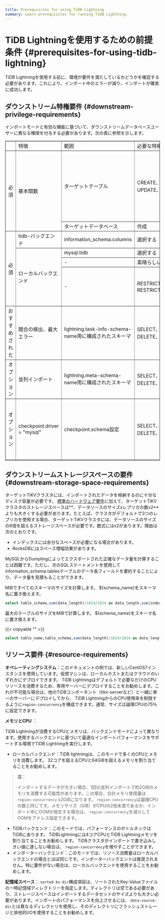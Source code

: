 ```yaml
---
title: Prerequisites for using TiDB Lightning
summary: Learn prerequisites for running TiDB Lightning.
---
```


# TiDB Lightningを使用するための前提条件 {#prerequisites-for-using-tidb-lightning}

TiDB Lightningを使用する前に、環境が要件を満たしているかどうかを確認する必要があります。これにより、インポート中のエラーが減り、インポートが確実に成功します。

## ダウンストリーム特権要件 {#downstream-privilege-requirements}

インポートモードと有効な機能に基づいて、ダウンストリームデータベースユーザーに異なる権限を付与する必要があります。次の表に参照を示します。

<table border="1"><tr><td></td><td>特徴</td><td>範囲</td><td>必要な特権</td><td>備考</td></tr><tr><td rowspan="2">必須</td><td rowspan="2">基本関数</td><td>ターゲットテーブル</td><td>CREATE、SELECT、INSERT、UPDATE、DELETE、DROP、ALTER</td><td> DROPは、tidb-lightning-ctlがcheckpoint-destroy-allコマンドを実行する場合にのみ必要です。</td></tr><tr><td>ターゲットデータベース</td><td>作成</td><td></td></tr><tr><td rowspan="4">必須</td><td>tidb-バックエンド</td><td>information_schema.columns</td><td>選択する</td><td></td></tr><tr><td  rowspan="3">ローカルバックエンド</td><td>mysql.tidb</td><td>選択する</td><td></td></tr><tr><td>-</td><td>素晴らしい</td><td></td></tr><tr><td>-</td><td> RESTRICTED_VARIABLES_ADMIN、RESTRICTED_TABLES_ADMIN</td><td>ターゲットTiDBがSEMを有効にする場合に必要</td></tr><tr><td>おすすめされた</td><td>競合の検出、最大エラー</td><td>lightning.task-info-schema-name用に構成されたスキーマ</td><td>SELECT、INSERT、UPDATE、DELETE、CREATE、DROP</td><td>不要な場合は、値を「」に設定する必要があります</td></tr><tr><td>オプション</td><td>並列インポート</td><td>lightning.meta-schema-name用に構成されたスキーマ</td><td>SELECT、INSERT、UPDATE、DELETE、CREATE、DROP</td><td>不要な場合は、値を「」に設定する必要があります</td></tr><tr><td>オプション</td><td>checkpoint.driver = &quot;mysql&quot;</td><td> checkpoint.schema設定</td><td>SELECT、INSERT、UPDATE、DELETE、CREATE、DROP</td><td>チェックポイント情報がファイルではなくデータベースに保存されている場合に必要</td></tr></table>

## ダウンストリームストレージスペースの要件 {#downstream-storage-space-requirements}

ターゲットTiKVクラスタには、インポートされたデータを格納するのに十分なディスク容量が必要です。 [標準のハードウェア要件](/hardware-and-software-requirements.md)に加えて、ターゲットTiKVクラスタのストレージスペースは**、データソースのサイズxレプリカの数x2**よりも大きくする必要があります。たとえば、クラスタがデフォルトで3つのレプリカを使用する場合、ターゲットTiKVクラスタには、データソースのサイズの6倍を超えるストレージスペースが必要です。数式にはx2があります。理由は次のとおりです。

-   インデックスには余分なスペースが必要になる場合があります。
-   RocksDBにはスペース増幅効果があります。

MySQLからDumplingによってエクスポートされた正確なデータ量を計算することは困難です。ただし、次のSQLステートメントを使用してinformation_schema.tablesテーブルのデータ長フィールドを要約することにより、データ量を見積もることができます。

MiBですべてのスキーマのサイズを計算します。 ${schema_name}をスキーマ名に置き換えます。

```sql
select table_schema,sum(data_length)/1024/1024 as data_length,sum(index_length)/1024/1024 as index_length,sum(data_length+index_length)/1024/1024 as sum from information_schema.tables where table_schema = "${schema_name}" group by table_schema;
```

最大のテーブルのサイズをMiBで計算します。 ${schema_name}をスキーマ名に置き換えます。

{{< copyable "" >}}

```sql
select table_name,table_schema,sum(data_length)/1024/1024 as data_length,sum(index_length)/1024/1024 as index_length,sum(data_length+index_length)/1024/1024 as sum from information_schema.tables where table_schema = "${schema_name}" group by table_name,table_schema order by sum  desc limit 5;
```

## リソース要件 {#resource-requirements}

**オペレーティングシステム**：このドキュメントの例では、新しいCentOS7インスタンスを使用しています。仮想マシンは、ローカルホストまたはクラウドのいずれかにデプロイできます。 TiDB Lightningはデフォルトで必要なだけのCPUリソースを消費するため、専用サーバーにデプロイすることをお勧めします。これが不可能な場合は、他のTiDBコンポーネント（tikv-serverなど）と一緒に単一のサーバーにデプロイしてから、 TiDB LightningからのCPU使用率を制限するように`region-concurrency`を構成できます。通常、サイズは論理CPUの75％に設定できます。

**メモリとCPU** ：

TiDB Lightningが消費するCPUとメモリは、バックエンドモードによって異なります。使用するバックエンドに基づいて最適なインポートパフォーマンスをサポートする環境でTiDB Lightningを実行します。

-   ローカルバックエンド：TiDB lightningは、このモードで多くのCPUとメモリを消費します。 32コアを超えるCPUと64GiBを超えるメモリを割り当てることをお勧めします。

> **注**：
>
> インポートするデータが大きい場合、1回の並列インポートで約2GiBのメモリを消費する可能性があります。この場合、合計メモリ使用量は`region-concurrency` x2GiBになります。 `region-concurrency`は論理CPUの数と同じです。メモリサイズ（GiB）がCPUの2倍未満であるか、インポート中にOOMが発生する場合は、 `region-concurrency`を減らしてOOMをアドレス指定できます。

-   TiDBバックエンド：このモードでは、パフォーマンスのボトルネックはTiDBにあります。 TiDBLightningには4コアCPUとTiDB Lightningメモリを割り当てることをお勧めします。 TiDBクラスタがインポートで書き込みしきい値に達しない場合は、 `region-concurrency`を増やすことができます。
-   インポーターバックエンド：このモードでは、リソース消費量はローカルバックエンドの場合とほぼ同じです。インポーターバックエンドは推奨されません。特に要件がない場合は、ローカルバックエンドを使用することをお勧めします。

**記憶域スペース**： `sorted-kv-dir`構成項目は、ソートされたKey-Valueファイルの一時記憶域ディレクトリーを指定します。ディレクトリは空である必要があり、ストレージスペースはインポートするデータセットのサイズよりも大きい必要があります。インポートのパフォーマンスを向上させるには、 `data-source-dir`とは異なるディレクトリを使用し、そのディレクトリにフラッシュストレージと排他的I/Oを使用することをお勧めします。
